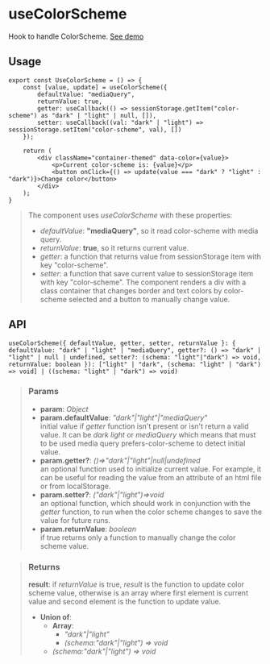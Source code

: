 # useColorScheme
Hook to handle ColorScheme. [See demo](https://ndriadev.github.io/react-tools/#/hooks/api-dom/useColorScheme)

## Usage

```tsx
export const UseColorScheme = () => {
	const [value, update] = useColorScheme({
		defaultValue: "mediaQuery",
		returnValue: true,
		getter: useCallback(() => sessionStorage.getItem("color-scheme") as "dark" | "light" | null, []),
		setter: useCallback((val: "dark" | "light") => sessionStorage.setItem("color-scheme", val), [])
	});

	return (
		<div className="container-themed" data-color={value}>
			<p>Current color-scheme is: {value}</p>
			<button onClick={() => update(value === "dark" ? "light" : "dark")}>Change color</button>
		</div>
	);
}
```

> The component uses _useColorScheme_ with these properties:
> - _defaultValue_: __"mediaQuery"__, so it read color-scheme with media query.
> - _returnValue_: __true__, so it returns current value.
> - _getter_: a function that returns value from sessionStorage item with key "color-scheme".
> - _setter_: a function that save current value to sessionStorage item with key "color-scheme".
> The component renders a div with a class container that changes border and text colors by color-scheme selected and a button to manually change value.


## API

```tsx
useColorScheme({ defaultValue, getter, setter, returnValue }: { defaultValue: "dark" | "light" | "mediaQuery", getter?: () => "dark" | "light" | null | undefined, setter?: (schema: "light"|"dark") => void, returnValue: boolean }): ["light" | "dark", (schema: "light" | "dark") => void] | ((schema: "light" | "dark") => void)
```


> ### Params
>
> - __param__: _Object_
> - __param.defaultValue__: _"dark"|"light"|"mediaQuery"_  
initial value if _getter_ function isn't present or isn't return a valid value. It can be _dark_ _light_ or _mediaQuery_ which means that must to be used media query prefers-color-scheme to detect initial value.
> - __param.getter?__: _()=>"dark"|"light"|null|undefined_  
an optional function used to initialize current value. For example, it can be useful for reading the value from an attribute of an html file or from localStorage.
> - __param.setter?__: _("dark"|"light")=>void_  
an optional function, which should work in conjunction with the _getter_ function, to run when the color scheme changes to save the value for future runs.
> - __param.returnValue__: _boolean_  
if true returns only a function to manually change the color scheme value.
>



> ### Returns
>
> __result__: if _returnValue_ is true, _result_ is the function to update color scheme value, otherwise is an array where first element is current value and second element is the function to update value.
> - __Union of__:  
>     - __Array__:  
>         - _"dark"|"light"_  
>         - _(schema:"dark"|"light") => void_  
>     - _(schema:"dark"|"light") => void_  
>